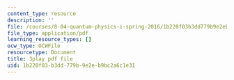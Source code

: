 ```yaml
---
content_type: resource
description: ''
file: /courses/8-04-quantum-physics-i-spring-2016/1b220f03b3dd779b9e2eb9bc2a6c1e31_f079K1f2WQk.pdf
file_type: application/pdf
learning_resource_types: []
ocw_type: OCWFile
resourcetype: Document
title: 3play pdf file
uid: 1b220f03-b3dd-779b-9e2e-b9bc2a6c1e31
---
```

